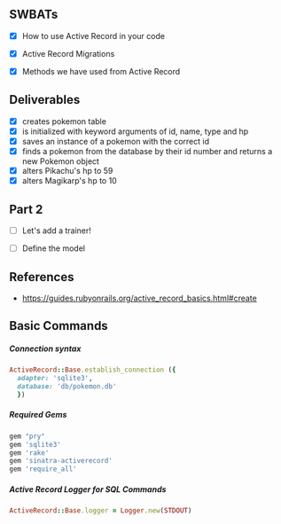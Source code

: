 ## SWBATs
 - [x] How to use Active Record in your code
 - [x] Active Record Migrations
 - [x] Methods we have used from Active Record


## Deliverables
- [x] creates pokemon table
- [x] is initialized with keyword arguments of id, name, type and hp
- [x] saves an instance of a pokemon with the correct id
- [x] finds a pokemon from the database by their id number and returns a new Pokemon object
- [x] alters Pikachu's hp to 59
- [x] alters Magikarp's hp to 10
## Part 2
- [ ] Let's add a trainer!
- [ ] Define the model


## References
- https://guides.rubyonrails.org/active_record_basics.html#create

## Basic Commands

##### Connection syntax
```Ruby
ActiveRecord::Base.establish_connection ({
  adapter: 'sqlite3',
  database: 'db/pokemon.db'
  })
```

##### Required Gems
```Ruby
gem "pry"
gem 'sqlite3'
gem 'rake'
gem 'sinatra-activerecord'
gem 'require_all'
```
##### Active Record Logger for SQL Commands
```Ruby
ActiveRecord::Base.logger = Logger.new(STDOUT)
```

